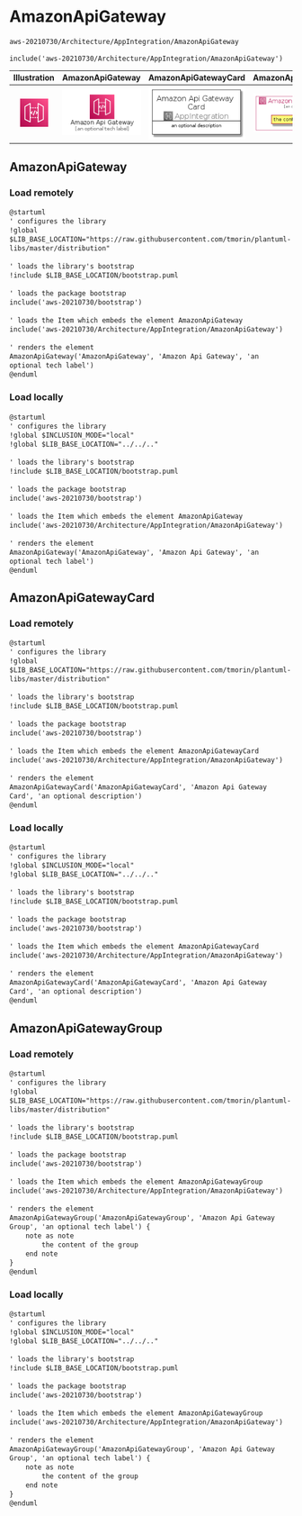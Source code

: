 # AmazonApiGateway


```text
aws-20210730/Architecture/AppIntegration/AmazonApiGateway
```

```text
include('aws-20210730/Architecture/AppIntegration/AmazonApiGateway')
```



| Illustration | AmazonApiGateway | AmazonApiGatewayCard | AmazonApiGatewayGroup |
| :---: | :---: | :---: | :---: |
| ![illustration for Illustration](../../../aws-20210730/Architecture/AppIntegration/AmazonApiGateway.png) | ![illustration for AmazonApiGateway](../../../aws-20210730/Architecture/AppIntegration/AmazonApiGateway.Local.png) | ![illustration for AmazonApiGatewayCard](../../../aws-20210730/Architecture/AppIntegration/AmazonApiGatewayCard.Local.png) | ![illustration for AmazonApiGatewayGroup](../../../aws-20210730/Architecture/AppIntegration/AmazonApiGatewayGroup.Local.png) |




## AmazonApiGateway

### Load remotely
```plantuml
@startuml
' configures the library
!global $LIB_BASE_LOCATION="https://raw.githubusercontent.com/tmorin/plantuml-libs/master/distribution"

' loads the library's bootstrap
!include $LIB_BASE_LOCATION/bootstrap.puml

' loads the package bootstrap
include('aws-20210730/bootstrap')

' loads the Item which embeds the element AmazonApiGateway
include('aws-20210730/Architecture/AppIntegration/AmazonApiGateway')

' renders the element
AmazonApiGateway('AmazonApiGateway', 'Amazon Api Gateway', 'an optional tech label')
@enduml
```

### Load locally
```plantuml
@startuml
' configures the library
!global $INCLUSION_MODE="local"
!global $LIB_BASE_LOCATION="../../.."

' loads the library's bootstrap
!include $LIB_BASE_LOCATION/bootstrap.puml

' loads the package bootstrap
include('aws-20210730/bootstrap')

' loads the Item which embeds the element AmazonApiGateway
include('aws-20210730/Architecture/AppIntegration/AmazonApiGateway')

' renders the element
AmazonApiGateway('AmazonApiGateway', 'Amazon Api Gateway', 'an optional tech label')
@enduml
```

## AmazonApiGatewayCard

### Load remotely
```plantuml
@startuml
' configures the library
!global $LIB_BASE_LOCATION="https://raw.githubusercontent.com/tmorin/plantuml-libs/master/distribution"

' loads the library's bootstrap
!include $LIB_BASE_LOCATION/bootstrap.puml

' loads the package bootstrap
include('aws-20210730/bootstrap')

' loads the Item which embeds the element AmazonApiGatewayCard
include('aws-20210730/Architecture/AppIntegration/AmazonApiGateway')

' renders the element
AmazonApiGatewayCard('AmazonApiGatewayCard', 'Amazon Api Gateway Card', 'an optional description')
@enduml
```

### Load locally
```plantuml
@startuml
' configures the library
!global $INCLUSION_MODE="local"
!global $LIB_BASE_LOCATION="../../.."

' loads the library's bootstrap
!include $LIB_BASE_LOCATION/bootstrap.puml

' loads the package bootstrap
include('aws-20210730/bootstrap')

' loads the Item which embeds the element AmazonApiGatewayCard
include('aws-20210730/Architecture/AppIntegration/AmazonApiGateway')

' renders the element
AmazonApiGatewayCard('AmazonApiGatewayCard', 'Amazon Api Gateway Card', 'an optional description')
@enduml
```

## AmazonApiGatewayGroup

### Load remotely
```plantuml
@startuml
' configures the library
!global $LIB_BASE_LOCATION="https://raw.githubusercontent.com/tmorin/plantuml-libs/master/distribution"

' loads the library's bootstrap
!include $LIB_BASE_LOCATION/bootstrap.puml

' loads the package bootstrap
include('aws-20210730/bootstrap')

' loads the Item which embeds the element AmazonApiGatewayGroup
include('aws-20210730/Architecture/AppIntegration/AmazonApiGateway')

' renders the element
AmazonApiGatewayGroup('AmazonApiGatewayGroup', 'Amazon Api Gateway Group', 'an optional tech label') {
    note as note
        the content of the group
    end note
}
@enduml
```

### Load locally
```plantuml
@startuml
' configures the library
!global $INCLUSION_MODE="local"
!global $LIB_BASE_LOCATION="../../.."

' loads the library's bootstrap
!include $LIB_BASE_LOCATION/bootstrap.puml

' loads the package bootstrap
include('aws-20210730/bootstrap')

' loads the Item which embeds the element AmazonApiGatewayGroup
include('aws-20210730/Architecture/AppIntegration/AmazonApiGateway')

' renders the element
AmazonApiGatewayGroup('AmazonApiGatewayGroup', 'Amazon Api Gateway Group', 'an optional tech label') {
    note as note
        the content of the group
    end note
}
@enduml
```

